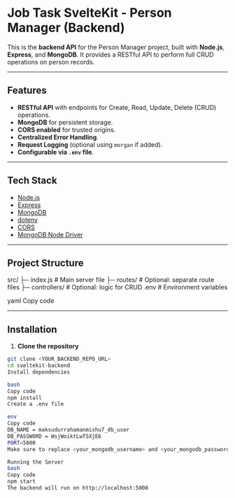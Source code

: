 # Job Task SvelteKit - Person Manager (Backend)

This is the **backend API** for the Person Manager project, built with **Node.js**, **Express**, and **MongoDB**. It provides a RESTful API to perform full CRUD operations on person records.

---

## Features

- **RESTful API** with endpoints for Create, Read, Update, Delete (CRUD) operations.
- **MongoDB** for persistent storage.
- **CORS enabled** for trusted origins.
- **Centralized Error Handling**.
- **Request Logging** (optional using `morgan` if added).
- **Configurable via `.env` file**.

---

## Tech Stack

- [Node.js](https://nodejs.org/)
- [Express](https://expressjs.com/)
- [MongoDB](https://www.mongodb.com/)
- [dotenv](https://www.npmjs.com/package/dotenv)
- [CORS](https://www.npmjs.com/package/cors)
- [MongoDB Node Driver](https://www.npmjs.com/package/mongodb)

---

## Project Structure

src/
├─ index.js # Main server file
├─ routes/ # Optional: separate route files
├─ controllers/ # Optional: logic for CRUD
.env # Environment variables

yaml
Copy code

---

## Installation

1. **Clone the repository**

```bash
git clone <YOUR_BACKEND_REPO_URL>
cd sveltekit-backend
Install dependencies

bash
Copy code
npm install
Create a .env file

env
Copy code
DB_NAME = maksudurrahamanmishu7_db_user
DB_PASSWORD = WsjWoiktLwTSXjE6
PORT=5000
Make sure to replace <your_mongodb_username> and <your_mongodb_password> with your MongoDB Atlas credentials or local MongoDB credentials.

Running the Server
bash
Copy code
npm start
The backend will run on http://localhost:5000
